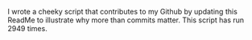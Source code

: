 I wrote a cheeky script that contributes to my Github by updating this ReadMe to illustrate why more than commits matter. This script has run 2949 times.